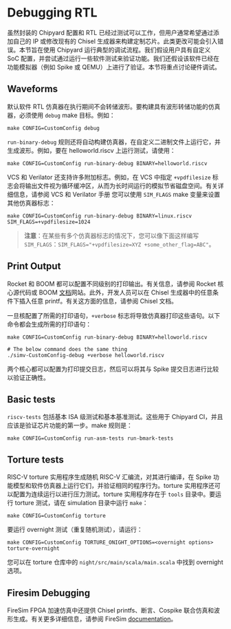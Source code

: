 # Debugging RTL

虽然封装的 Chipyard 配置和 RTL 已经过测试可以工作，但用户通常希望通过添加自己的 IP 或修改现有的 Chisel 生成器来构建定制芯片。此类更改可能会引入错误。本节旨在使用 Chipyard 运行典型的调试流程。我们假设用户具有自定义 SoC 配置，并尝试通过运行一些软件测试来验证功能。我们还假设该软件已经在功能模拟器（例如 Spike 或 QEMU）上进行了验证。本节将重点讨论硬件调试。

## Waveforms

默认软件 RTL 仿真器在执行期间不会转储波形。要构建具有波形转储功能的仿真器，必须使用 `debug` make 目标。例如：

```shell
make CONFIG=CustomConfig debug
```

`run-binary-debug` 规则还将自动构建仿真器，在自定义二进制文件上运行它，并生成波形。例如，要在 helloworld.riscv 上运行测试，请使用：

```shell
make CONFIG=CustomConfig run-binary-debug BINARY=helloworld.riscv
```

VCS 和 Verilator 还支持许多附加标志。例如，在 VCS 中指定 `+vpdfilesize` 标志会将输出文件视为循环缓冲区，从而为长时间运行的模拟节省磁盘空间。有关详细信息，请参阅 VCS 和 Verilator 手册 您可以使用 `SIM_FLAGS` make 变量来设置其他仿真器标志：

```shell
make CONFIG=CustomConfig run-binary-debug BINARY=linux.riscv SIM_FLAGS=+vpdfilesize=1024
```

> **注意**：在某些有多个仿真器标志的情况下，您可以像下面这样编写 `SIM_FLAGS`：`SIM_FLAGS="+vpdfilesize=XYZ +some_other_flag=ABC"`。

## Print Output

Rocket 和 BOOM 都可以配置不同级别的打印输出。有关信息，请参阅 Rocket 核心源代码或 BOOM [文档](https://docs.boom-core.org/en/latest/)网站。此外，开发人员可以在 Chisel 生成器中的任意条件下插入任意 printf。有关这方面的信息，请参阅 Chisel 文档。

一旦核配置了所需的打印语句，`+verbose` 标志将导致仿真器打印这些语句。以下命令都会生成所需的打印语句：

```shell
make CONFIG=CustomConfig run-binary-debug BINARY=helloworld.riscv

# The below command does the same thing
./simv-CustomConfig-debug +verbose helloworld.riscv
```

两个核心都可以配置为打印提交日志，然后可以将其与 Spike 提交日志进行比较以验证正确性。

## Basic tests

`riscv-tests` 包括基本 ISA 级测试和基本基准测试。这些用于 Chipyard CI，并且应该是验证芯片功能的第一步。make 规则是：

```shell
make CONFIG=CustomConfig run-asm-tests run-bmark-tests
```

## Torture tests

RISC-V torture 实用程序生成随机 RISC-V 汇编流，对其进行编译，在 Spike 功能模型和软件仿真器上运行它们，并验证相同的程序行为。torture 实用程序还可以配置为连续运行以进行压力测试。torture 实用程序存在于 `tools` 目录中。要运行 torture 测试，请在 simulation 目录中运行 `make`：

```shell
make CONFIG=CustomConfig torture
```

要运行 overnight 测试（重复随机测试），请运行：

```shell
make CONFIG=CustomConfig TORTURE_ONIGHT_OPTIONS=<overnight options> torture-overnight
```

您可以在 torture 仓库中的 `night/src/main/scala/main.scala` 中找到 overnight 选项。

## Firesim Debugging

FireSim FPGA 加速仿真中还提供 Chisel printfs、断言、Cospike 联合仿真和波形生成。有关更多详细信息，请参阅 FireSim [documentation](https://docs.fires.im/en/latest/)。




